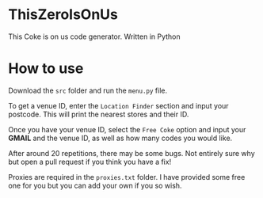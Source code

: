 # ThisZeroIsOnUs
This Coke is on us code generator. Written in Python

# How to use

Download the `src` folder and run the `menu.py` file. 

To get a venue ID, enter the `Location Finder` section and input your postcode. This will print the nearest stores and their ID.

Once you have your venue ID, select the `Free Coke` option and input your **GMAIL** and the venue ID, as well as how many codes you would like.


After around 20 repetitions, there may be some bugs. Not entirely sure why but open a pull request if you think you have a fix!

Proxies are required in the `proxies.txt` folder. I have provided some free one for you but you can add your own if you so wish.

